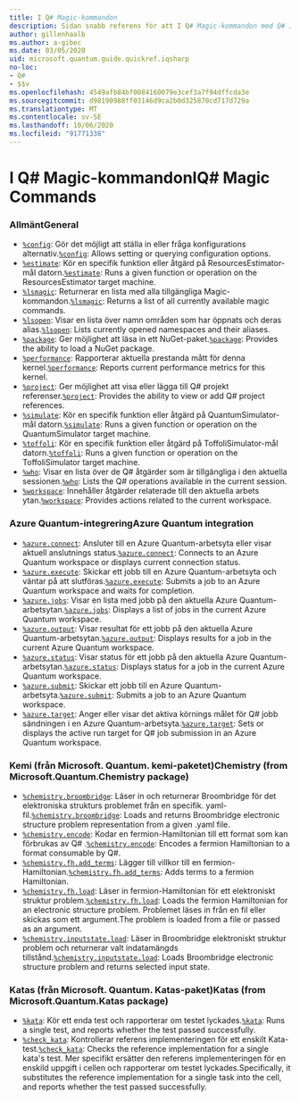 ```yaml
---
title: I Q# Magic-kommandon
description: Sidan snabb referens för att I Q# Magic-kommandon med Q# Jupyter-anteckningsböcker
author: gillenhaalb
ms.author: a-gibec
ms.date: 03/05/2020
uid: microsoft.quantum.guide.quickref.iqsharp
no-loc:
- Q#
- $$v
ms.openlocfilehash: 4549afb84bf0084160079e3cef3a7f94dffcda3e
ms.sourcegitcommit: d98190988ff03146d9ca2b0d325870cd717d729a
ms.translationtype: MT
ms.contentlocale: sv-SE
ms.lasthandoff: 10/06/2020
ms.locfileid: "91771338"
---
```

# <a name="ino-locq-magic-commands"></a><span data-ttu-id="9599c-103">I Q# Magic-kommandon</span><span class="sxs-lookup"><span data-stu-id="9599c-103">IQ# Magic Commands</span></span>

### <a name="general"></a><span data-ttu-id="9599c-104">Allmänt</span><span class="sxs-lookup"><span data-stu-id="9599c-104">General</span></span>

- <span data-ttu-id="9599c-105">[`%config`](xref:microsoft.quantum.iqsharp.magic-ref.config): Gör det möjligt att ställa in eller fråga konfigurations alternativ.</span><span class="sxs-lookup"><span data-stu-id="9599c-105">[`%config`](xref:microsoft.quantum.iqsharp.magic-ref.config): Allows setting or querying configuration options.</span></span>
- <span data-ttu-id="9599c-106">[`%estimate`](xref:microsoft.quantum.iqsharp.magic-ref.estimate): Kör en specifik funktion eller åtgärd på ResourcesEstimator-mål datorn.</span><span class="sxs-lookup"><span data-stu-id="9599c-106">[`%estimate`](xref:microsoft.quantum.iqsharp.magic-ref.estimate): Runs a given function or operation on the ResourcesEstimator target machine.</span></span>
- <span data-ttu-id="9599c-107">[`%lsmagic`](xref:microsoft.quantum.iqsharp.magic-ref.lsmagic): Returnerar en lista med alla tillgängliga Magic-kommandon.</span><span class="sxs-lookup"><span data-stu-id="9599c-107">[`%lsmagic`](xref:microsoft.quantum.iqsharp.magic-ref.lsmagic): Returns a list of all currently available magic commands.</span></span>
- <span data-ttu-id="9599c-108">[`%lsopen`](xref:microsoft.quantum.iqsharp.magic-ref.lsopen): Visar en lista över namn områden som har öppnats och deras alias.</span><span class="sxs-lookup"><span data-stu-id="9599c-108">[`%lsopen`](xref:microsoft.quantum.iqsharp.magic-ref.lsopen): Lists currently opened namespaces and their aliases.</span></span>
- <span data-ttu-id="9599c-109">[`%package`](xref:microsoft.quantum.iqsharp.magic-ref.package): Ger möjlighet att läsa in ett NuGet-paket.</span><span class="sxs-lookup"><span data-stu-id="9599c-109">[`%package`](xref:microsoft.quantum.iqsharp.magic-ref.package): Provides the ability to load a NuGet package.</span></span>
- <span data-ttu-id="9599c-110">[`%performance`](xref:microsoft.quantum.iqsharp.magic-ref.performance): Rapporterar aktuella prestanda mått för denna kernel.</span><span class="sxs-lookup"><span data-stu-id="9599c-110">[`%performance`](xref:microsoft.quantum.iqsharp.magic-ref.performance): Reports current performance metrics for this kernel.</span></span>
- <span data-ttu-id="9599c-111">[`%project`](xref:microsoft.quantum.iqsharp.magic-ref.project): Ger möjlighet att visa eller lägga till Q# projekt referenser.</span><span class="sxs-lookup"><span data-stu-id="9599c-111">[`%project`](xref:microsoft.quantum.iqsharp.magic-ref.project): Provides the ability to view or add Q# project references.</span></span> 
- <span data-ttu-id="9599c-112">[`%simulate`](xref:microsoft.quantum.iqsharp.magic-ref.simulate): Kör en specifik funktion eller åtgärd på QuantumSimulator-mål datorn.</span><span class="sxs-lookup"><span data-stu-id="9599c-112">[`%simulate`](xref:microsoft.quantum.iqsharp.magic-ref.simulate): Runs a given function or operation on the QuantumSimulator target machine.</span></span>
- <span data-ttu-id="9599c-113">[`%toffoli`](xref:microsoft.quantum.iqsharp.magic-ref.toffoli): Kör en specifik funktion eller åtgärd på ToffoliSimulator-mål datorn.</span><span class="sxs-lookup"><span data-stu-id="9599c-113">[`%toffoli`](xref:microsoft.quantum.iqsharp.magic-ref.toffoli): Runs a given function or operation on the ToffoliSimulator target machine.</span></span>
- <span data-ttu-id="9599c-114">[`%who`](xref:microsoft.quantum.iqsharp.magic-ref.who): Visar en lista över de Q# åtgärder som är tillgängliga i den aktuella sessionen.</span><span class="sxs-lookup"><span data-stu-id="9599c-114">[`%who`](xref:microsoft.quantum.iqsharp.magic-ref.who): Lists the Q# operations available in the current session.</span></span>
- <span data-ttu-id="9599c-115">[`%workspace`](xref:microsoft.quantum.iqsharp.magic-ref.workspace): Innehåller åtgärder relaterade till den aktuella arbets ytan.</span><span class="sxs-lookup"><span data-stu-id="9599c-115">[`%workspace`](xref:microsoft.quantum.iqsharp.magic-ref.workspace): Provides actions related to the current workspace.</span></span>

### <a name="azure-quantum-integration"></a><span data-ttu-id="9599c-116">Azure Quantum-integrering</span><span class="sxs-lookup"><span data-stu-id="9599c-116">Azure Quantum integration</span></span>

- <span data-ttu-id="9599c-117">[`%azure.connect`](xref:microsoft.quantum.iqsharp.magic-ref.azure.connect): Ansluter till en Azure Quantum-arbetsyta eller visar aktuell anslutnings status.</span><span class="sxs-lookup"><span data-stu-id="9599c-117">[`%azure.connect`](xref:microsoft.quantum.iqsharp.magic-ref.azure.connect): Connects to an Azure Quantum workspace or displays current connection status.</span></span>
- <span data-ttu-id="9599c-118">[`%azure.execute`](xref:microsoft.quantum.iqsharp.magic-ref.azure.execute): Skickar ett jobb till en Azure Quantum-arbetsyta och väntar på att slutföras.</span><span class="sxs-lookup"><span data-stu-id="9599c-118">[`%azure.execute`](xref:microsoft.quantum.iqsharp.magic-ref.azure.execute): Submits a job to an Azure Quantum workspace and waits for completion.</span></span>
- <span data-ttu-id="9599c-119">[`%azure.jobs`](xref:microsoft.quantum.iqsharp.magic-ref.azure.jobs): Visar en lista med jobb på den aktuella Azure Quantum-arbetsytan.</span><span class="sxs-lookup"><span data-stu-id="9599c-119">[`%azure.jobs`](xref:microsoft.quantum.iqsharp.magic-ref.azure.jobs): Displays a list of jobs in the current Azure Quantum workspace.</span></span>
- <span data-ttu-id="9599c-120">[`%azure.output`](xref:microsoft.quantum.iqsharp.magic-ref.azure.output): Visar resultat för ett jobb på den aktuella Azure Quantum-arbetsytan.</span><span class="sxs-lookup"><span data-stu-id="9599c-120">[`%azure.output`](xref:microsoft.quantum.iqsharp.magic-ref.azure.output): Displays results for a job in the current Azure Quantum workspace.</span></span>
- <span data-ttu-id="9599c-121">[`%azure.status`](xref:microsoft.quantum.iqsharp.magic-ref.azure.status): Visar status för ett jobb på den aktuella Azure Quantum-arbetsytan.</span><span class="sxs-lookup"><span data-stu-id="9599c-121">[`%azure.status`](xref:microsoft.quantum.iqsharp.magic-ref.azure.status): Displays status for a job in the current Azure Quantum workspace.</span></span>
- <span data-ttu-id="9599c-122">[`%azure.submit`](xref:microsoft.quantum.iqsharp.magic-ref.azure.submit): Skickar ett jobb till en Azure Quantum-arbetsyta.</span><span class="sxs-lookup"><span data-stu-id="9599c-122">[`%azure.submit`](xref:microsoft.quantum.iqsharp.magic-ref.azure.submit): Submits a job to an Azure Quantum workspace.</span></span>
- <span data-ttu-id="9599c-123">[`%azure.target`](xref:microsoft.quantum.iqsharp.magic-ref.azure.target): Anger eller visar det aktiva körnings målet för Q# jobb sändningen i en Azure Quantum-arbetsyta.</span><span class="sxs-lookup"><span data-stu-id="9599c-123">[`%azure.target`](xref:microsoft.quantum.iqsharp.magic-ref.azure.target): Sets or displays the active run target for Q# job submission in an Azure Quantum workspace.</span></span>

### <a name="chemistry-from-microsoftquantumchemistry-package"></a><span data-ttu-id="9599c-124">Kemi (från Microsoft. Quantum. kemi-paketet)</span><span class="sxs-lookup"><span data-stu-id="9599c-124">Chemistry (from Microsoft.Quantum.Chemistry package)</span></span>

- <span data-ttu-id="9599c-125">[`%chemistry.broombridge`](xref:microsoft.quantum.iqsharp.magic-ref.chemistry.broombridge): Läser in och returnerar Broombridge för det elektroniska strukturs problemet från en specifik. yaml-fil.</span><span class="sxs-lookup"><span data-stu-id="9599c-125">[`%chemistry.broombridge`](xref:microsoft.quantum.iqsharp.magic-ref.chemistry.broombridge): Loads and returns Broombridge electronic structure problem representation from a given .yaml file.</span></span>
- <span data-ttu-id="9599c-126">[`%chemistry.encode`](xref:microsoft.quantum.iqsharp.magic-ref.chemistry.encode): Kodar en fermion-Hamiltonian till ett format som kan förbrukas av Q# .</span><span class="sxs-lookup"><span data-stu-id="9599c-126">[`%chemistry.encode`](xref:microsoft.quantum.iqsharp.magic-ref.chemistry.encode): Encodes a fermion Hamiltonian to a format consumable by Q#.</span></span>
- <span data-ttu-id="9599c-127">[`%chemistry.fh.add_terms`](xref:microsoft.quantum.iqsharp.magic-ref.chemistry.fh.add_terms): Lägger till villkor till en fermion-Hamiltonian.</span><span class="sxs-lookup"><span data-stu-id="9599c-127">[`%chemistry.fh.add_terms`](xref:microsoft.quantum.iqsharp.magic-ref.chemistry.fh.add_terms): Adds terms to a fermion Hamiltonian.</span></span>
- <span data-ttu-id="9599c-128">[`%chemistry.fh.load`](xref:microsoft.quantum.iqsharp.magic-ref.chemistry.fh.load): Läser in fermion-Hamiltonian för ett elektroniskt struktur problem.</span><span class="sxs-lookup"><span data-stu-id="9599c-128">[`%chemistry.fh.load`](xref:microsoft.quantum.iqsharp.magic-ref.chemistry.fh.load): Loads the fermion Hamiltonian for an electronic structure problem.</span></span> <span data-ttu-id="9599c-129">Problemet läses in från en fil eller skickas som ett argument.</span><span class="sxs-lookup"><span data-stu-id="9599c-129">The problem is loaded from a file or passed as an argument.</span></span>
- <span data-ttu-id="9599c-130">[`%chemistry.inputstate.load`](xref:microsoft.quantum.iqsharp.magic-ref.chemistry.inputstate.load): Läser in Broombridge elektroniskt struktur problem och returnerar valt indatamängds tillstånd.</span><span class="sxs-lookup"><span data-stu-id="9599c-130">[`%chemistry.inputstate.load`](xref:microsoft.quantum.iqsharp.magic-ref.chemistry.inputstate.load): Loads Broombridge electronic structure problem and returns selected input state.</span></span>

### <a name="katas-from-microsoftquantumkatas-package"></a><span data-ttu-id="9599c-131">Katas (från Microsoft. Quantum. Katas-paket)</span><span class="sxs-lookup"><span data-stu-id="9599c-131">Katas (from Microsoft.Quantum.Katas package)</span></span>

- <span data-ttu-id="9599c-132">[`%kata`](xref:microsoft.quantum.iqsharp.magic-ref.kata): Kör ett enda test och rapporterar om testet lyckades.</span><span class="sxs-lookup"><span data-stu-id="9599c-132">[`%kata`](xref:microsoft.quantum.iqsharp.magic-ref.kata): Runs a single test, and reports whether the test passed successfully.</span></span>
- <span data-ttu-id="9599c-133">[`%check_kata`](xref:microsoft.quantum.iqsharp.magic-ref.check_kata): Kontrollerar referens implementeringen för ett enskilt Kata-test.</span><span class="sxs-lookup"><span data-stu-id="9599c-133">[`%check_kata`](xref:microsoft.quantum.iqsharp.magic-ref.check_kata): Checks the reference implementation for a single kata's test.</span></span>
    <span data-ttu-id="9599c-134">Mer specifikt ersätter den referens implementeringen för en enskild uppgift i cellen och rapporterar om testet lyckades.</span><span class="sxs-lookup"><span data-stu-id="9599c-134">Specifically, it substitutes the reference implementation for a single task into the cell, and reports whether the test passed successfully.</span></span>
